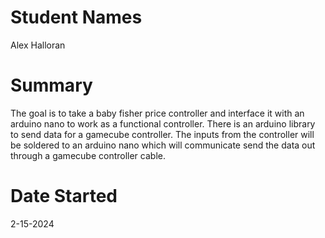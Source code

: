 # Student Names 
Alex Halloran

# Summary
The goal is to take a baby fisher price controller and interface it with an arduino nano to work as a functional controller. There is an arduino library to send data for a gamecube controller. The inputs from the controller will be soldered to an arduino nano which will communicate send the data out through a gamecube controller cable. 

# Date Started
2-15-2024
